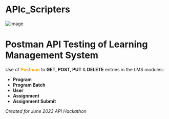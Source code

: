 # APIc_Scripters

![image](https://github.com/kb-dev999/APIc_Scripters/assets/129216961/f3ebdd96-266f-46e6-be7e-b555336842a9)


 <h1> Postman API Testing of Learning Management System </h1>
  Use of <span style="color:orange"><b>Postman</b></span> to <b>GET, POST, PUT</b> & <b>DELETE</b> entries in the LMS modules:

- <b>Program
- Program Batch
- User
- Assignment
- Assignment Submit</b>







<i>Created for June 2023 API Hackathon
